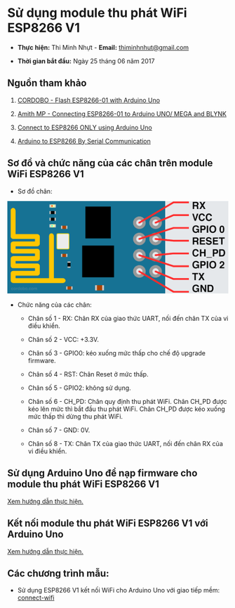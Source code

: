 # Sử dụng module thu phát WiFi ESP8266 V1

* **Thực hiện:** Thi Minh Nhựt - **Email:** thiminhnhut@gmail.com

* **Thời gian bắt đầu:** Ngày 25 tháng 06 năm 2017

## Nguồn tham khảo

1. [CORDOBO - Flash ESP8266-01 with Arduino Uno](http://cordobo.com/2300-flash-esp8266-01-with-arduino-uno/)

2. [Amith MP - Connecting ESP8266-01 to Arduino UNO/ MEGA and BLYNK](https://www.instructables.com/id/Connecting-ESP8266-01-to-Arduino-UNOMEGA-and-BLYNK/)

3. [Connect to ESP8266 ONLY using Arduino Uno](https://forum.arduino.cc/index.php?topic=283043.0)

4. [Arduino to ESP8266 By Serial Communication](http://www.martyncurrey.com/arduino-to-esp8266-serial-commincation/)

## Sơ đồ và chức năng của các chân trên module WiFi ESP8266 V1

* Sơ đồ chân:

![Sơ đồ chân module ESP8266 V1](https://raw.githubusercontent.com/thiminhnhut/esp8266v1/master/diagram-wire/esp8266_pinout.png)

* Chức năng của các chân:

	+ Chân số 1 - RX: Chân RX của giao thức UART, nối đến chân TX của vi điều khiển.

	+ Chân số 2 - VCC: +3.3V.
	
	+ Chân số 3 - GPIO0: kéo xuống mức thấp cho chế độ upgrade firmware.
	
	+ Chân số 4 - RST: Chân Reset ở mức thấp.
	
	+ Chân số 5 - GPIO2: không sử dụng.	
	
	+ Chân số 6 - CH_PD: Chân quy định thu phát WiFi.
	Chân CH_PD được kéo lên mức thì bắt đầu thu phát WiFi.
	Chân CH_PD được kéo xuống mức thấp thì dừng thu phát WiFi.
	
	+ Chân số 7 - GND: 0V.
	
	+ Chân số 8 - TX: Chân TX của giao thức UART, nối đến chân RX của vi điều khiển.


## Sử dụng Arduino Uno để nạp firmware cho module thu phát WiFi ESP8266 V1

[Xem hướng dẫn thực hiện.](https://github.com/thiminhnhut/esp8266v1/tree/bd2d3d8e145d9ebb35c2a1252e137011e1ac2c71/diagram-wire/upload-firmware)

## Kết nối module thu phát WiFi ESP8266 V1 với Arduino Uno

[Xem hướng dẫn thực hiện.](https://github.com/thiminhnhut/esp8266v1/tree/bd2d3d8e145d9ebb35c2a1252e137011e1ac2c71/diagram-wire/connect-esp8266v1)

## Các chương trình mẫu:

* Sử dụng ESP8266 V1 kết nối WiFi cho Arduino Uno với giao tiếp mềm: [connect-wifi](https://github.com/thiminhnhut/esp8266v1/tree/bd2d3d8e145d9ebb35c2a1252e137011e1ac2c71/arduino-uno-esp8266v1/connect-wifi)
